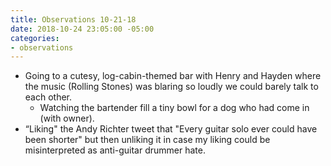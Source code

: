 ```yaml
---
title: Observations 10-21-18
date: 2018-10-24 23:05:00 -05:00
categories:
- observations
---
```


- Going to a cutesy, log-cabin-themed bar with Henry and Hayden where the music (Rolling Stones) was blaring so loudly we could barely talk to each other.
	- Watching the bartender fill a tiny bowl for a dog who had come in (with owner).
- “Liking" the Andy Richter tweet that "Every guitar solo ever could have been shorter" but then unliking it in case my liking could be misinterpreted as anti-guitar drummer hate.